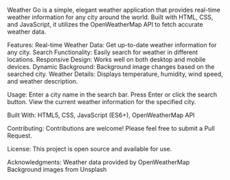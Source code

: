 Weather Go is a simple, elegant weather application that provides real-time weather information for any city around the world.
Built with HTML, CSS, and JavaScript, it utilizes the OpenWeatherMap API to fetch accurate weather data.

Features:
Real-time Weather Data: Get up-to-date weather information for any city.
Search Functionality: Easily search for weather in different locations.
Responsive Design: Works well on both desktop and mobile devices.
Dynamic Background: Background image changes based on the searched city.
Weather Details: Displays temperature, humidity, wind speed, and weather description.

Usage:
Enter a city name in the search bar.
Press Enter or click the search button.
View the current weather information for the specified city.

Built With:
HTML5, CSS, JavaScript (ES6+), OpenWeatherMap API

Contributing:
Contributions are welcome! Please feel free to submit a Pull Request.

License:
This project is open source and available for use.

Acknowledgments:
Weather data provided by OpenWeatherMap
Background images from Unsplash
